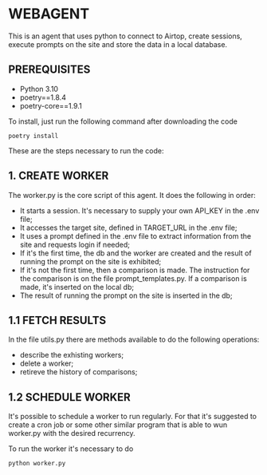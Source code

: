 # WEBAGENT

This is an agent that uses python to connect to Airtop, create sessions, execute prompts on the site and store the data in a local database.

## PREREQUISITES

- Python 3.10
- poetry==1.8.4
- poetry-core==1.9.1

To install, just run the following command after downloading the code

`poetry install`

These are the steps necessary to run the code:

## 1. CREATE WORKER

The worker.py is the core script of this agent.
It does the following in order:
- It starts a session. It's necessary to supply your own API_KEY in the .env file;
- It accesses the target site, defined in TARGET_URL in the .env file;
- It uses a prompt defined in the .env file to extract information from the site and requests login if needed;
- If it's the first time, the db and the worker are created and the result of running the prompt on the site is exhibited;
- If it's not the first time, then a comparison is made. The instruction for the comparison is on the file prompt_templates.py. If a comparison is made, it's inserted on the local db;
- The result of running the prompt on the site is inserted in the db;

## 1.1 FETCH RESULTS

In the file utils.py there are methods available to do the following operations:

- describe the exhisting workers;
- delete a worker;
- retireve the history of comparisons;

## 1.2 SCHEDULE WORKER

It's possible to schedule a worker to run regularly. For that it's suggested to create a cron job or some other similar program that is able to wun worker.py with the desired recurrency.

To run the worker it's necessary to do

`python worker.py`
